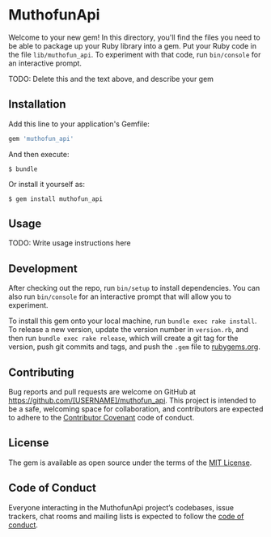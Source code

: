 # MuthofunApi

Welcome to your new gem! In this directory, you'll find the files you need to be able to package up your Ruby library into a gem. Put your Ruby code in the file `lib/muthofun_api`. To experiment with that code, run `bin/console` for an interactive prompt.

TODO: Delete this and the text above, and describe your gem

## Installation

Add this line to your application's Gemfile:

```ruby
gem 'muthofun_api'
```

And then execute:

    $ bundle

Or install it yourself as:

    $ gem install muthofun_api

## Usage

TODO: Write usage instructions here

## Development

After checking out the repo, run `bin/setup` to install dependencies. You can also run `bin/console` for an interactive prompt that will allow you to experiment.

To install this gem onto your local machine, run `bundle exec rake install`. To release a new version, update the version number in `version.rb`, and then run `bundle exec rake release`, which will create a git tag for the version, push git commits and tags, and push the `.gem` file to [rubygems.org](https://rubygems.org).

## Contributing

Bug reports and pull requests are welcome on GitHub at https://github.com/[USERNAME]/muthofun_api. This project is intended to be a safe, welcoming space for collaboration, and contributors are expected to adhere to the [Contributor Covenant](http://contributor-covenant.org) code of conduct.

## License

The gem is available as open source under the terms of the [MIT License](https://opensource.org/licenses/MIT).

## Code of Conduct

Everyone interacting in the MuthofunApi project’s codebases, issue trackers, chat rooms and mailing lists is expected to follow the [code of conduct](https://github.com/[USERNAME]/muthofun_api/blob/master/CODE_OF_CONDUCT.md).
